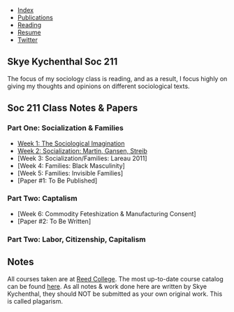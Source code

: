 - [Index](/)
- [Publications](/pub_temp)
- [Reading](/reading)
- [Resume](/resume.pdf)
- [Twitter](https://www.twitter.com/skymochi64)

## Skye Kychenthal Soc 211

The focus of my sociology class is reading, and as a result, I focus highly on giving my thoughts and opinions on different sociological texts. 

## Soc 211 Class Notes & Papers

### Part One: Socialization & Families

- [Week 1: The Sociological Imagination](Week1)
- [Week 2: Socialization: Martin, Gansen, Streib](Week2)
- [Week 3: Socialization/Families: Lareau 2011]
- [Week 4: Families: Black Masculinity]
- [Week 5: Families: Invisible Families]
- [Paper #1: To Be Published]

### Part Two: Captalism

- [Week 6: Commodity Feteshization & Manufacturing Consent]
- [Paper #2: To Be Written]

### Part Two: Labor, Citizenship, Capitalism

## Notes

All courses taken are at [Reed College](https://www.reed.edu). The most up-to-date course catalog can be found [here](https://www.reed.edu/catalog/). As all notes & work done here are written by Skye Kychenthal, they should NOT be submitted as your own original work. This is called plagarism.

<!-- Last updated 2022-09-07 using a [static site generation script](https://github.com/SkyMocha/skymocha.github.io/blob/main/update.py) -->
